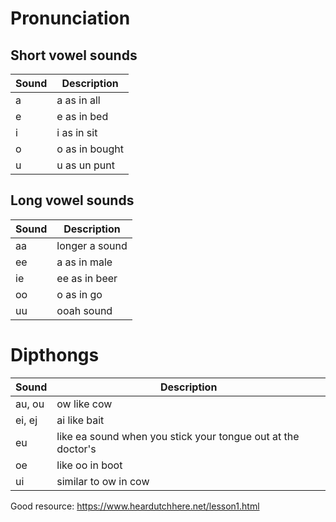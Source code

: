 # Pronunciation

## Short vowel sounds

| Sound | Description    |
|-------|----------------|
| a     | a as in all    |
| e     | e as in bed    |
| i     | i as in sit    |
| o     | o as in bought |
| u     | u as un punt   |

## Long vowel sounds

| Sound | Description    |
|-------|----------------|
| aa    | longer a sound |
| ee    | a as in male   |
| ie    | ee as in beer  |
| oo    | o as in go     |
| uu    | ooah sound     |

# Dipthongs

| Sound  | Description                                                  |
|--------|--------------------------------------------------------------|
| au, ou | ow like cow                                                  |
| ei, ej | ai like bait                                                 |
| eu     | like ea sound when you stick your tongue out at the doctor's |
| oe     | like oo in boot                                              |
| ui     | similar to ow in cow                                         |

Good resource: https://www.heardutchhere.net/lesson1.html